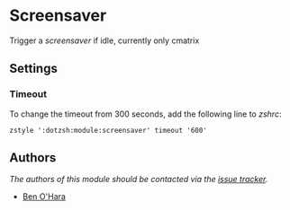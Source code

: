Screensaver
===========

Trigger a *screensaver* if idle, currently only cmatrix

Settings
--------

### Timeout

To change the timeout from 300 seconds, add the following line to *zshrc*:

    zstyle ':dotzsh:module:screensaver' timeout '600'

Authors
-------

*The authors of this module should be contacted via the [issue tracker][1].*

  - [Ben O'Hara](https://github.com/benohara)

[1]: https://github.com/dotzsh/dotzsh/issues

